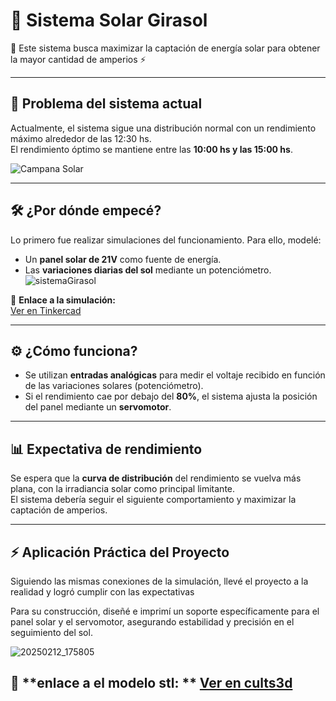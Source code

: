 # 🌻 Sistema Solar Girasol  
🚀 Este sistema busca maximizar la captación de energía solar para obtener la mayor cantidad de amperios ⚡️  

---

## 📌 Problema del sistema actual  
Actualmente, el sistema sigue una distribución normal con un rendimiento máximo alrededor de las 12:30 hs.  
El rendimiento óptimo se mantiene entre las **10:00 hs y las 15:00 hs**.  

![Campana Solar](https://github.com/user-attachments/assets/83d0a356-7783-48e5-94a1-db74b1f52b72)  

---

## 🛠️ ¿Por dónde empecé?  
Lo primero fue realizar simulaciones del funcionamiento. Para ello, modelé:  
- Un **panel solar de 21V** como fuente de energía.  
- Las **variaciones diarias del sol** mediante un potenciómetro.  
![sistemaGirasol](https://github.com/user-attachments/assets/0d69fb21-9c91-47fa-a9c1-4477b463e9cf)


🔗 **Enlace a la simulación:**  
[Ver en Tinkercad](https://www.tinkercad.com/things/4f6SgqQz4ty-sistema-solar-girasol)  

---

## ⚙️ ¿Cómo funciona?  
- Se utilizan **entradas analógicas** para medir el voltaje recibido en función de las variaciones solares (potenciómetro).  
- Si el rendimiento cae por debajo del **80%**, el sistema ajusta la posición del panel mediante un **servomotor**.  

---

## 📊 Expectativa de rendimiento  
Se espera que la **curva de distribución** del rendimiento se vuelva más plana, con la irradiancia solar como principal limitante.  
El sistema debería seguir el siguiente comportamiento y maximizar la captación de amperios.  

---

## ⚡ Aplicación Práctica del Proyecto

Siguiendo las mismas conexiones de la simulación, llevé el proyecto a la realidad y logró cumplir con las expectativas





Para su construcción, diseñé e imprimí un soporte específicamente para el panel solar y el servomotor, asegurando estabilidad y precisión en el seguimiento del sol. 

![20250212_175805](https://github.com/user-attachments/assets/a1da197e-473e-4c3b-befb-3858cd07b150)

🔗 **enlace a el modelo stl: **
[Ver en cults3d](https://cults3d.com/es/modelo-3d/artilugios/soporte-panel-solar-chico-arduino-bautec)
---
